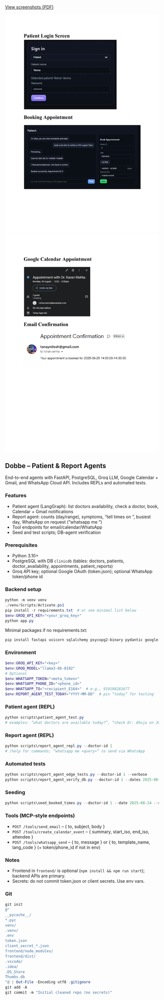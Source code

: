 [View screenshots (PDF)](./ss.pdf)

![Screenshot 1](docs/ss-1.png)
![Screenshot 2](docs/ss-2.png)

## Dobbe – Patient & Report Agents

End-to-end agents with FastAPI, PostgreSQL, Groq LLM, Google Calendar + Gmail, and WhatsApp Cloud API. Includes REPLs and automated tests.

### Features
- Patient agent (LangGraph): list doctors availability, check a doctor, book, Calendar + Gmail notifications
- Report agent: counts (day/range), symptoms, “tell times on <date>”, busiest day, WhatsApp on request (“whatsapp me <query>”)
- Tool endpoints for email/calendar/WhatsApp
- Seed and test scripts; DB–agent verification

### Prerequisites
- Python 3.10+
- PostgreSQL with DB `clinicdb` (tables: doctors, patients, doctor_availability, appointments, patient_reports)
- Groq API key; optional Google OAuth (token.json); optional WhatsApp token/phone id

### Backend setup
```powershell
python -m venv venv
./venv/Scripts/Activate.ps1
pip install -r requirements.txt  # or see minimal list below
$env:GROQ_API_KEY="<your_groq_key>"
python app.py
```

Minimal packages if no requirements.txt:
```powershell
pip install fastapi uvicorn sqlalchemy psycopg2-binary pydantic google-api-python-client google-auth google-auth-oauthlib langchain-groq requests
```

### Environment
```powershell
$env:GROQ_API_KEY="<key>"
$env:GROQ_MODEL="llama3-8b-8192"
# Optional
$env:WHATSAPP_TOKEN="<meta_token>"
$env:WHATSAPP_PHONE_ID="<phone_id>"
$env:WHATSAPP_TO="<recipient_E164>"  # e.g., 919108281677
$env:REPORT_AGENT_TEST_TODAY="YYYY-MM-DD"  # pin “today” for testing
```

### Patient agent (REPL)
```powershell
python scripts\patient_agent_test.py
# examples: “what doctors are available today?”, “check Dr. Ahuja on 2025-08-26”, “book 10:30”
```

### Report agent (REPL)
```powershell
python scripts\report_agent_repl.py --doctor-id 1
# /help for commands; “whatsapp me <query>” to send via WhatsApp
```

### Automated tests
```powershell
python scripts\report_agent_edge_tests.py --doctor-id 1 --verbose
python scripts\report_agent_verify_db.py --doctor-id 1 --dates 2025-08-24 2025-08-26 --verbose
```

### Seeding
```powershell
python scripts\seed_booked_times.py --doctor-id 1 --date 2025-08-24 --slots 10:00-10:30 10:30-11:00 --patient-id 1
```

### Tools (MCP-style endpoints)
- `POST /tools/send_email` – { to, subject, body }
- `POST /tools/create_calendar_event` – { summary, start_iso, end_iso, attendee }
- `POST /tools/whatsapp_send` – { to, message } or { to, template_name, lang_code } (+ token/phone_id if not in env)

### Notes
- Frontend in `frontend/` is optional (`npm install && npm run start`); backend APIs are primary.
- Secrets: do not commit token.json or client secrets. Use env vars.

### Git
```powershell
git init
@"
__pycache__/
*.pyc
venv/
.venv/
.env
token.json
client_secret_*.json
frontend/node_modules/
frontend/dist/
.vscode/
.idea/
.DS_Store
Thumbs.db
"@ | Out-File -Encoding utf8 .gitignore
git add -A
git commit -m "Initial cleaned repo (no secrets)"
```



